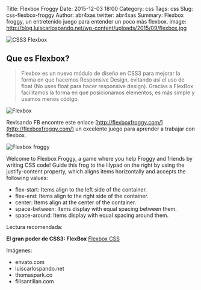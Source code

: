 Title: Flexbox Froggy
Date: 2015-12-03 18:00
Category: css
Tags: css
Slug: css-flexbox-froggy
Author: abr4xas
twitter: abr4xas
Summary: Flexbox froggy, un entretenido juego para entender un poco más flexbox.
image: http://blog.luiscarlospando.net/wp-content/uploads/2015/09/flexbox.jpg

![CSS3 Flexbox](http://marketblog.envato.com/wp-content/uploads/2015/06/css_flexbox_thumb.png)
## Que es Flexbox?

> Flexbox es un nuevo módulo de diseño en CSS3 para mejorar la forma en que hacemos Responsive Design, evitando así el uso de float (No uses float para hacer responsive design). Gracias a FlexBox facilitamos la forma en que posicionamos elementos, es más simple y usamos menos código.

![Flexbox](http://filisantillan.com/content/images/2015/05/Flexbox.jpg)

Revisando FB encontre este enlace [http://flexboxfroggy.com/](http://flexboxfroggy.com/) un excelente juego para aprender a trabajar con flexbox. 

![Flexbox froggy](http://thomaspark.co/wp/wp-content/uploads/2015/11/flexboxfroggy.png)

Welcome to Flexbox Froggy, a game where you help Froggy and friends by writing CSS code! Guide this frog to the lilypad on the right by using the justify-content property, which aligns items horizontally and accepts the following values:

* flex-start: Items align to the left side of the container.
* flex-end: Items align to the right side of the container.
* center: Items align at the center of the container.
*  space-between: Items display with equal spacing between them.
*  space-around: Items display with equal spacing around them.

Lectura recomendada:

 **El gran poder de CSS3: FlexBox** 
 [Flexbox CSS](http://filisantillan.com/el-gran-poder-de-css3-flexbox/)


Imágenes:

* envato.com
* luiscarlospando.net
* thomaspark.co
* filisantillan.com